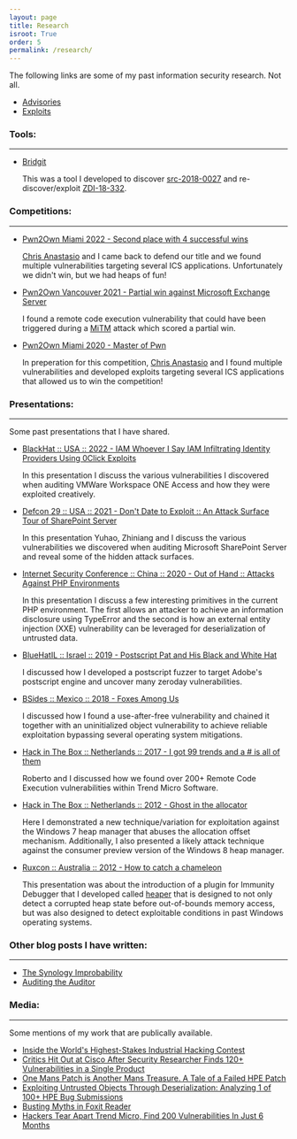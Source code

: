```yaml
---
layout: page
title: Research
isroot: True
order: 5
permalink: /research/
---
```


The following links are some of my past information security research. Not all.

* [Advisories](/advisories)
* [Exploits](/exploits)

### Tools:

---
* [Bridgit](https://github.com/stevenseeley/bridgit)

   This was a tool I developed to discover [src-2018-0027](https://srcincite.io/advisories/src-2018-0027) and re-discover/exploit [ZDI-18-332](https://www.zerodayinitiative.com/advisories/ZDI-18-332/).

### Competitions:

---

- [Pwn2Own Miami 2022 - Second place with 4 successful wins](https://www.zerodayinitiative.com/blog/2022/4/14/pwn2own-miami-2022-results)

   [Chris Anastasio](https://twitter.com/mufinnnnnnn) and I came back to defend our title and we found multiple vulnerabilities targeting several ICS applications. Unfortunately we didn't win, but we had heaps of fun!

- [Pwn2Own Vancouver 2021 - Partial win against Microsoft Exchange Server](https://youtu.be/6FYfUv1pwAg?t=5778)

   I found a remote code execution vulnerability that could have been triggered during a [MiTM](https://en.wikipedia.org/wiki/Man-in-the-middle_attack) attack which scored a partial win.

- [Pwn2Own Miami 2020 - Master of Pwn](https://www.zerodayinitiative.com/blog/2020/1/21/pwn2own-miami-2020-schedule-and-live-results)

   In preperation for this competition, [Chris Anastasio](https://twitter.com/mufinnnnnnn) and I found multiple vulnerabilities and developed exploits targeting several ICS applications that allowed us to win the competition!

### Presentations:

---
Some past presentations that I have shared.

* [BlackHat :: USA :: 2022 - IAM Whoever I Say IAM Infiltrating Identity Providers Using 0Click Exploits](/assets/iam-who-i-say-iam.pdf)

   In this presentation I discuss the various vulnerabilities I discovered when auditing VMWare Workspace ONE Access and how they were exploited creatively.
   
* [Defcon 29 :: USA :: 2021 - Don't Date to Exploit :: An Attack Surface Tour of SharePoint Server](/assets/yuhao-weng-steven-seeley-zhiniang-peng-dont-dare-to-exploit-an-attack-surface-tour-of-sharepoint-server.pdf)

   In this presentation Yuhao, Zhiniang and I discuss the various vulnerabilities we discovered when auditing Microsoft SharePoint Server and reveal some of the hidden attack surfaces.

* [Internet Security Conference :: China :: 2020 - Out of Hand :: Attacks Against PHP Environments](/assets/out-of-hand-attacks-against-php-environments.pdf)

   In this presentation I discuss a few interesting primitives in the current PHP environment. The first allows an attacker to achieve an information disclosure using TypeError and the second is how an external entity injection (XXE) vulnerability can be leveraged for deserialization of untrusted data.
   
* [BlueHatIL :: Israel :: 2019 - Postscript Pat and His Black and White Hat](/assets/postscript-pat-and-his-black-and-white-hat.pdf)

   I discussed how I developed a postscript fuzzer to target Adobe's postscript engine and uncover many zeroday vulnerabilities.

* [BSides :: Mexico :: 2018 - Foxes Among Us](/assets/Foxes-Among-Us-Steven-Seeley-bsidescdmx-2018.pdf)

   I discussed how I found a use-after-free vulnerability and chained it together with an uninitialized object vulnerability to achieve reliable exploitation bypassing several operating system mitigations.

* [Hack in The Box :: Netherlands :: 2017 - I got 99 trends and a # is all of them](/assets/steven-seeley-and-roberto-suggi-liverani-i-got-99-trends-and-a-shell-is-all-of-them.pdf)

   Roberto and I discussed how we found over 200+ Remote Code Execution vulnerabilities within Trend Micro Software.

* [Hack in The Box :: Netherlands :: 2012 - Ghost in the allocator](/assets/D2T2-Steven-Seeley-Ghost-In-the-Allocator.pdf)

   Here I demonstrated a new technique/variation for exploitation against the Windows 7 heap manager that abuses the allocation offset mechanism. Additionally, I also presented a likely attack technique against the consumer preview version of the Windows 8 heap manager.

* [Ruxcon :: Australia :: 2012 - How to catch a chameleon](/assets/How-to-catch-a-chameleon-StevenSeeley-Ruxcon-2012.pdf)

   This presentation was about the introduction of a plugin for Immunity Debugger that I developed called [heaper](https://github.com/stevenseeley/heaper) that is designed to not only detect a corrupted heap state before out-of-bounds memory access, but was also designed to detect exploitable conditions in past Windows operating systems.

### Other blog posts I have written:

---
* [The Synology Improbability](https://www.offensive-security.com/offsec/the-synology-improbability/)
* [Auditing the Auditor](https://www.offensive-security.com/vulndev/auditing-the-auditor/)

### Media:

---
Some mentions of my work that are publically available.

* [Inside the World's Highest-Stakes Industrial Hacking Contest](https://www.wired.com/story/pwn2own-industrial-hacking-contest/)
* [Critics Hit Out at Cisco After Security Researcher Finds 120+ Vulnerabilities in a Single Product](https://www.cbronline.com/data-centre/cisco-data-center-network-manager/)
* [One Mans Patch is Another Mans Treasure. A Tale of a Failed HPE Patch](https://www.zerodayinitiative.com/blog/2018/2/6/one-mans-patch-is-another-mans-treasure-a-tale-of-a-failed-hpe-patch)
* [Exploiting Untrusted Objects Through Deserialization: Analyzing 1 of 100+ HPE Bug Submissions](https://www.thezdi.com/blog/2017/12/01/exploiting-untrusted-objects-through-deserialization-analyzing-1-of-100-hpe-bug-submissions)
* [Busting Myths in Foxit Reader](https://www.thezdi.com/blog/2017/8/17/busting-myths-in-foxit-reader)
* [Hackers Tear Apart Trend Micro, Find 200 Vulnerabilities In Just 6 Months](https://www.forbes.com/sites/thomasbrewster/2017/01/25/trend-micro-security-exposed-200-flaws-hacked/)